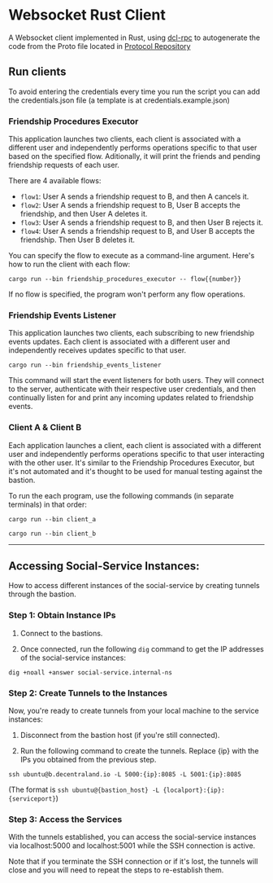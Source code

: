 # Websocket Rust Client

A Websocket client implemented in Rust, using [dcl-rpc](https://crates.io/crates/dcl-rpc) to autogenerate the code from the Proto file located in [Protocol Repository](https://github.com/decentraland/protocol/blob/main/proto/decentraland/social/friendships/friendships.proto)

## Run clients

To avoid entering the credentials every time you run the script you can add the credentials.json file (a template is at credentials.example.json)

### Friendship Procedures Executor

This application launches two clients, each client is associated with a different user and independently performs operations specific to that user based on the specified flow. Aditionally, it will print the friends and pending friendship requests of each user.

There are 4 available flows:

- `flow1`: User A sends a friendship request to B, and then A cancels it.
- `flow2`: User A sends a friendship request to B, User B accepts the friendship, and then User A deletes it.
- `flow3`: User A sends a friendship request to B, and then User B rejects it.
- `flow4`: User A sends a friendship request to B, and User B accepts the friendship. Then User B deletes it.

You can specify the flow to execute as a command-line argument. Here's how to run the client with each flow:

`cargo run --bin friendship_procedures_executor -- flow{{number}}`

If no flow is specified, the program won't perform any flow operations.

### Friendship Events Listener

This application launches two clients, each subscribing to new friendship events updates. Each client is associated with a different user and independently receives updates specific to that user.

`cargo run --bin friendship_events_listener`

This command will start the event listeners for both users. They will connect to the server, authenticate with their respective user credentials, and then continually listen for and print any incoming updates related to friendship events.

### Client A & Client B

Each application launches a client, each client is associated with a different user and independently performs operations specific to that user interacting with the other user. It's similar to the Friendship Procedures Executor, but it's not automated and it's thought to be used for manual testing against the bastion.

To run the each program, use the following commands (in separate terminals) in that order:

`cargo run --bin client_a`

`cargo run --bin client_b`

---

## Accessing Social-Service Instances:

How to access different instances of the social-service by creating tunnels through the bastion.

### Step 1: Obtain Instance IPs

1. Connect to the bastions.

2. Once connected, run the following `dig` command to get the IP addresses of the social-service instances:

`dig +noall +answer social-service.internal-ns`

### Step 2: Create Tunnels to the Instances

Now, you're ready to create tunnels from your local machine to the service instances:

1. Disconnect from the bastion host (if you're still connected).

2. Run the following command to create the tunnels. Replace {ip} with the IPs you obtained from the previous step.

`ssh ubuntu@b.decentraland.io -L 5000:{ip}:8085 -L 5001:{ip}:8085`

(The format is `ssh ubuntu@{bastion_host} -L {localport}:{ip}:{serviceport}`)

### Step 3: Access the Services

With the tunnels established, you can access the social-service instances via localhost:5000 and localhost:5001 while the SSH connection is active.

Note that if you terminate the SSH connection or if it's lost, the tunnels will close and you will need to repeat the steps to re-establish them.
